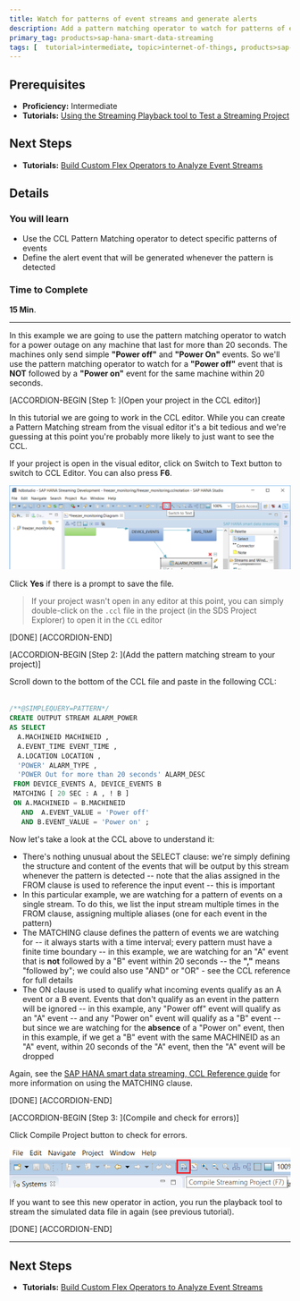 ```yaml
---
title: Watch for patterns of event streams and generate alerts
description: Add a pattern matching operator to watch for patterns of events in live event streams. When the pattern is detected, generate an alert.
primary_tag: products>sap-hana-smart-data-streaming
tags: [  tutorial>intermediate, topic>internet-of-things, products>sap-hana-smart-data-streaming, products>sap-hana\,-express-edition   ]
---
```

## Prerequisites  
 - **Proficiency:** Intermediate
 - **Tutorials:** [Using the Streaming Playback tool to Test a Streaming Project](http://www.sap.com/developer/tutorials/sds-event-stream-playback.html)

## Next Steps
 - **Tutorials:** [Build Custom Flex Operators to Analyze Event Streams](http://www.sap.com/developer/tutorials/sds-custom-flex-operators.html)

## Details
### You will learn  
- Use the CCL Pattern Matching operator to detect specific patterns of events
- Define the alert event that will be generated whenever the pattern is detected

### Time to Complete
**15 Min**.

---
In this example we are going to use the pattern matching operator to watch for a power outage on any machine that last for more than 20 seconds.  The machines only send simple **"Power off"** and **"Power On"** events.  So we'll use the pattern matching operator to watch for a **"Power off"** event that is **NOT** followed by a **"Power on"** event for the same machine within 20 seconds.

[ACCORDION-BEGIN [Step 1: ](Open your project in the CCL editor)]

In this tutorial we are going to work in the CCL editor. While you can create a Pattern Matching stream from the visual editor it's a bit tedious and we're guessing at this point you're probably more likely to just want to see the CCL.

If your project is open in the visual editor, click on Switch to Text button to switch to CCL Editor. You can also press **F6**.

![switch to text](6-switchtotext.png)

Click **Yes** if there is a prompt to save the file.

> If your project wasn't open in any editor at this point, you can simply double-click on the `.ccl` file in the project (in the SDS Project Explorer) to open it in the `CCL` editor

[DONE]
[ACCORDION-END]

[ACCORDION-BEGIN [Step 2: ](Add the pattern matching stream to your project)]

Scroll down to the bottom of the CCL file and paste in the following CCL:

```sql

/**@SIMPLEQUERY=PATTERN*/
CREATE OUTPUT STREAM ALARM_POWER
AS SELECT
  A.MACHINEID MACHINEID ,
  A.EVENT_TIME EVENT_TIME ,
  A.LOCATION LOCATION ,
  'POWER' ALARM_TYPE ,
  'POWER Out for more than 20 seconds' ALARM_DESC
 FROM DEVICE_EVENTS A, DEVICE_EVENTS B
 MATCHING [ 20 SEC : A , ! B ]
 ON A.MACHINEID = B.MACHINEID
   AND 	A.EVENT_VALUE = 'Power off'
   AND B.EVENT_VALUE = 'Power on' ;
```

Now let's take a look at the CCL above to understand it:

- There's nothing unusual about the SELECT clause:  we're simply defining the structure and content of the events that will be output by this stream whenever the pattern is detected
-- note that the alias assigned in the FROM clause is used to reference the input event
-- this is important
- In this particular example, we are watching for a pattern of events on a single stream. To do this, we list the input stream multiple times in the FROM clause, assigning multiple aliases (one for each event in the pattern)
- The MATCHING clause defines the pattern of events we are watching for
-- it always starts with a time interval; every pattern must have a finite time boundary
-- in this example, we are watching for an "A" event that is **not** followed by a "B" event within 20 seconds
-- the **","** means "followed by";  we could also use "AND" or "OR" - see the CCL reference for full details
- The ON clause is used to qualify what incoming events qualify as an A event or a B event.  Events that don't qualify as an event in the pattern will be ignored
-- in this example,  any "Power off" event will qualify as an "A" event
-- and any "Power on" event will qualify as a "B" event
-- but since we are watching for the **absence** of a "Power on" event,  then in this example, if we get a "B" event with the same MACHINEID as an "A" event, within 20 seconds of the "A" event, then the "A" event will be dropped

Again, see the [SAP HANA smart data streaming,  CCL Reference guide](https://help.sap.com/viewer/da209427e06346db9d376acb7692af6e/2.0.00/en-US/e7965d0d6f0f10149842b86fff8f915b.html) for more information on using the MATCHING clause.

[DONE]
[ACCORDION-END]

[ACCORDION-BEGIN [Step 3: ](Compile and check for errors)]

Click Compile Project button to check for errors.

![compile](20-compile.png)

If you want to see this new operator in action, you run the playback tool to stream the simulated data file in again (see previous tutorial).

[DONE]
[ACCORDION-END]

---

## Next Steps
 - **Tutorials:** [Build Custom Flex Operators to Analyze Event Streams](http://www.sap.com/developer/tutorials/sds-custom-flex-operators.html)
